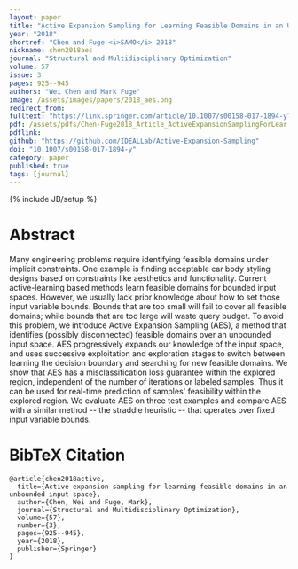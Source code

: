 ```yaml
---
layout: paper
title: "Active Expansion Sampling for Learning Feasible Domains in an Unbounded Input Space"
year: "2018"
shortref: "Chen and Fuge <i>SAMO</i> 2018"
nickname: chen2018aes
journal: "Structural and Multidisciplinary Optimization"
volume: 57
issue: 3
pages: 925--945
authors: "Wei Chen and Mark Fuge"
image: /assets/images/papers/2018_aes.png
redirect_from: 
fulltext: "https://link.springer.com/article/10.1007/s00158-017-1894-y?wt_mc=Internal.Event.1.SEM.ArticleAuthorOnlineFirst"
pdf: /assets/pdfs/Chen-Fuge2018_Article_ActiveExpansionSamplingForLear.pdf
pdflink: 
github: "https://github.com/IDEALLab/Active-Expansion-Sampling"
doi: "10.1007/s00158-017-1894-y"
category: paper
published: true
tags: [journal]
---
```

{% include JB/setup %}

# Abstract 

Many engineering problems require identifying feasible domains under implicit constraints. One example is finding acceptable car body styling designs based on constraints like aesthetics and functionality. Current active-learning based methods learn feasible domains for bounded input spaces. However, we usually lack prior knowledge about how to set those input variable bounds. Bounds that are too small will fail to cover all feasible domains; while bounds that are too large will waste query budget. To avoid this problem, we introduce Active Expansion Sampling (AES), a method that identifies (possibly disconnected) feasible domains over an unbounded input space. AES progressively expands our knowledge of the input space, and uses successive exploitation and exploration stages to switch between learning the decision boundary and searching for new feasible domains. We show that AES has a misclassification loss guarantee within the explored region, independent of the number of iterations or labeled samples. Thus it can be used for real-time prediction of samples' feasibility within the explored region. We evaluate AES on three test examples and compare AES with a similar method -- the straddle heuristic -- that operates over fixed input variable bounds.


# BibTeX Citation

```
@article{chen2018active,
  title={Active expansion sampling for learning feasible domains in an unbounded input space},
  author={Chen, Wei and Fuge, Mark},
  journal={Structural and Multidisciplinary Optimization},
  volume={57},
  number={3},
  pages={925--945},
  year={2018},
  publisher={Springer}
}
```
